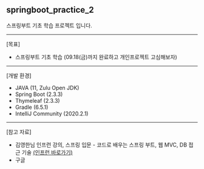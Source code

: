 ## springboot_practice_2

스프링부트 기초 학습 프로젝트 입니다.

***

[목표]
+ 스프링부트 기초 학습 (09.18(금)까지 완료하고 개인프로젝트 고심해보자)

***

[개발 환경]
+ JAVA (11, Zulu Open JDK)
+ Spring Boot (2.3.3)
+ Thymeleaf (2.3.3)
+ Gradle (6.5.1)
+ IntelliJ Community (2020.2.1)

***

[참고 자료]
+ 김영한님 인프런 강의, 스프링 입문 - 코드로 배우는 스프링 부트, 웹 MVC, DB 접근 기술 [(인프런 바로가기)](https://www.inflearn.com/course/%EC%8A%A4%ED%94%84%EB%A7%81-%EC%9E%85%EB%AC%B8-%EC%8A%A4%ED%94%84%EB%A7%81%EB%B6%80%ED%8A%B8/dashboard "인프런 바로가기")
+ 구글
